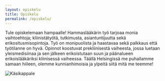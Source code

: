 ```yaml
---
layout: opiskelu
title: Opiskelu
permalink: /opiskelu/
---
```


Tule opiskelemaan hampaalle! Hammaslääkärin työ tarjoaa monia vaihtoehtoja; kliinistätyötä, tutkimusta, asiantuntijuutta sekä erikositusmisopintoja. Työ on monipuolista ja haastavaa sekä palkkaus että työtilanne on hyvä. Opinnot koostuvat prekliinisestä vaiheesta, jossa luetaan yleismedisiinaa ja sen jälkeen erikoistutaan suun ja päänalueen erikoislääkäriksi kliinisessä vaiheessa. Täällä Helsingissä me puhallamme samaan hiileen, olemme kunnianhimoisia ja ylpeitä siitä mitä me teemme!

<p><img class="img-circle img-responsive" alt="Käsikappale" src="https://cloud.githubusercontent.com/assets/2604922/5423922/00167dd6-82e1-11e4-9c99-eb3193e96153.JPG"></p>
